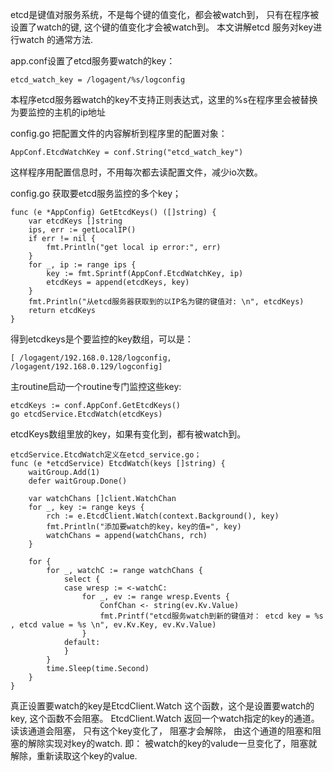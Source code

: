 
etcd是键值对服务系统，不是每个键的值变化，都会被watch到， 只有在程序被设置了watch的键, 这个键的值变化才会被watch到。
本文讲解etcd 服务对key进行watch 的通常方法.

app.conf设置了etcd服务要watch的key：
```
etcd_watch_key = /logagent/%s/logconfig
```
本程序etcd服务器watch的key不支持正则表达式，这里的%s在程序里会被替换为要监控的主机的ip地址

config.go 把配置文件的内容解析到程序里的配置对象：
```
AppConf.EtcdWatchKey = conf.String("etcd_watch_key")
```
这样程序用配置信息时，不用每次都去读配置文件，减少io次数。

config.go 获取要etcd服务监控的多个key；
```
func (e *AppConfig) GetEtcdKeys() ([]string) {
	var etcdKeys []string
	ips, err := getLocalIP()
	if err != nil {
		fmt.Println("get local ip error:", err)
	}
	for _, ip := range ips {
		key := fmt.Sprintf(AppConf.EtcdWatchKey, ip)
		etcdKeys = append(etcdKeys, key)
	}
	fmt.Println("从etcd服务器获取到的以IP名为键的键值对: \n", etcdKeys)
	return etcdKeys
}
```
得到etcdkeys是个要监控的key数组，可以是：
```
[ /logagent/192.168.0.128/logconfig, /logagent/192.168.0.129/logconfig]
```
主routine启动一个routine专门监控这些key:
```
etcdKeys := conf.AppConf.GetEtcdKeys()
go etcdService.EtcdWatch(etcdKeys)
```
etcdKeys数组里放的key，如果有变化到，都有被watch到。 
```
etcdService.EtcdWatch定义在etcd_service.go； 
func (e *etcdService) EtcdWatch(keys []string) {
	waitGroup.Add(1)
	defer waitGroup.Done()

	var watchChans []client.WatchChan
	for _, key := range keys {
		rch := e.EtcdClient.Watch(context.Background(), key)
		fmt.Println("添加要watch的key，key的值=", key)
		watchChans = append(watchChans, rch)
	}

	for {
		for _, watchC := range watchChans {
			select {
			case wresp := <-watchC:
				for _, ev := range wresp.Events {
					ConfChan <- string(ev.Kv.Value)
					fmt.Printf("etcd服务watch到新的键值对： etcd key = %s , etcd value = %s \n", ev.Kv.Key, ev.Kv.Value)
				}
			default:
			}
		}
		time.Sleep(time.Second)
	}
}
```
真正设置要watch的key是EtcdClient.Watch 这个函数，这个是设置要watch的key, 这个函数不会阻塞。
EtcdClient.Watch 返回一个watch指定的key的通道。 
读该通道会阻塞， 只有这个key变化了， 阻塞才会解除， 由这个通道的阻塞和阻塞的解除实现对key的watch. 
即： 被watch的key的valude一旦变化了，阻塞就解除，重新读取这个key的value.
